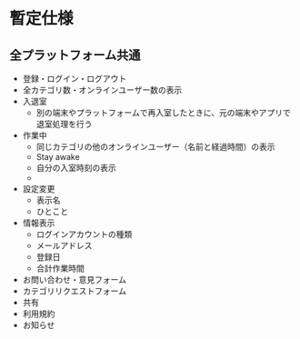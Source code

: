 # 暫定仕様
## 全プラットフォーム共通
- 登録・ログイン・ログアウト
- 全カテゴリ数・オンラインユーザー数の表示
- 入退室
  - 別の端末やプラットフォームで再入室したときに、元の端末やアプリで退室処理を行う
- 作業中
  - 同じカテゴリの他のオンラインユーザー（名前と経過時間）の表示
  - Stay awake
  - 自分の入室時刻の表示
  - 
- 設定変更
  - 表示名
  - ひとこと
- 情報表示
  - ログインアカウントの種類
  - メールアドレス
  - 登録日
  - 合計作業時間
- お問い合わせ・意見フォーム
- カテゴリリクエストフォーム
- 共有
- 利用規約
- お知らせ
